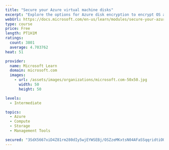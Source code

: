 ```yaml
---
title: "Secure your Azure virtual machine disks"
excerpt: "Explore the options for Azure disk encryption to encrypt OS and data disks on existing and new virtual machines."
webUrl: https://docs.microsoft.com/en-us/learn/modules/secure-your-azure-virtual-machine-disks/
type: course
price: Free
length: PT1H1M
ratings:
  count: 3801
  average: 4.703762
heat: 51

provider:
  name: Microsoft Learn
  domain: microsoft.com
  images:
    - url: /assets/images/organizations/microsoft.com-50x50.jpg
      width: 50
      height: 50

levels:
  - Intermediate

topics:
  - Azure
  - Compute
  - Storage
  - Management Tools

secured: "3SdX5667xiD4Z81rm280dIy5wjEYWSEBj/OSZzeMKxtsN04AFaSSqqridtiOQm1xv+KzaUfxXayXAlBsXZ0Vh+3lCc3N6XSHcp584AircMJMOCXkWMZH4esdViAD+vdjlu7tJdTPXnu/DNH/Rszw7UuaN6rk7pGUqB+f61YTZ9QXqQ4EelJumzkMElotXo2zxyiZF4vEljkf7BSCi82rtT+uqhm7aNK2LydDUUHyn1TS5VSBH26Gm9vLyJbEJh+8TNWlfLVG68qskXnUGuTdosomITyIszYU4Le1KHM3LFM8Qzl+ionq/cqXUrRNrX5dioJ5nI4ZKrKl0/Gm3bqrwLjRcGZ8tUy8xnz+gd1v4WL2L6DqaYP3ZR9/3gXog1nk4sDkoUmhzRE1EG8qlZg7+T18BjmdlNkbPTdR9rAoZ0c=;czs1UM7f+OIXHJqFowkZCA=="
---
```


